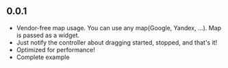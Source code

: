 ## 0.0.1

* Vendor-free map usage. You can use any map(Google, Yandex, ...). Map is passed as a widget.
* Just notify the controller about dragging started, stopped, and that's it!
* Optimized for performance!
* Complete example
